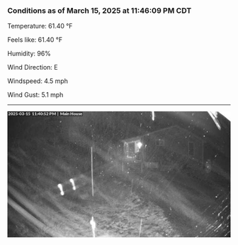 ### Conditions as of March 15, 2025 at 11:46:09 PM CDT 

Temperature: 61.40 &deg;F

Feels like: 61.40 &deg;F

Humidity: 96%

Wind Direction: E

Windspeed: 4.5 mph

Wind Gust: 5.1 mph

---

<img src="./images/latest.jpeg"/>

